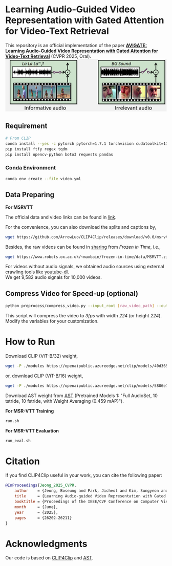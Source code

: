 # Learning Audio-Guided Video Representation with Gated Attention for Video-Text Retrieval


This repository is an official implementation of the paper [**AVIGATE: Learning Audio-Guided Video Representation with Gated Attention for Video-Text Retrieval**](https://openaccess.thecvf.com/content/CVPR2025/papers/Jeong_Learning_Audio-guided_Video_Representation_with_Gated_Attention_for_Video-Text_Retrieval_CVPR_2025_paper.pdf)  (CVPR 2025, Oral). 
![AVIGATE](AVIGATE.png)

## Requirement
```sh
# From CLIP
conda install --yes -c pytorch pytorch=1.7.1 torchvision cudatoolkit=11.0
pip install ftfy regex tqdm
pip install opencv-python boto3 requests pandas
```
### Conda Environment
```sh
conda env create --file video.yml
```
## Data Preparing

**For MSRVTT**

The official data and video links can be found in [link](http://ms-multimedia-challenge.com/2017/dataset). 

For the convenience, you can also download the splits and captions by,
```sh
wget https://github.com/ArrowLuo/CLIP4Clip/releases/download/v0.0/msrvtt_data.zip
```

Besides, the raw videos can be found in [sharing](https://github.com/m-bain/frozen-in-time#-finetuning-benchmarks-msr-vtt) from *Frozen️ in Time*, i.e.,
```sh
wget https://www.robots.ox.ac.uk/~maxbain/frozen-in-time/data/MSRVTT.zip
```
For videos without audio signals, we obtained audio sources using external crawling tools like [youtube-dl](https://github.com/yt-dlp/yt-dlp).  
We get 9,582 audio signals for 10,000 videos.

## Compress Video for Speed-up (optional)
```sh
python preprocess/compress_video.py --input_root [raw_video_path] --output_root [compressed_video_path]
```
This script will compress the video to *3fps* with width *224* (or height *224*). Modify the variables for your customization.

# How to Run
Download CLIP (ViT-B/32) weight,
```sh
wget -P ./modules https://openaipublic.azureedge.net/clip/models/40d365715913c9da98579312b702a82c18be219cc2a73407c4526f58eba950af/ViT-B-32.pt
```
or, download CLIP (ViT-B/16) weight,
```sh
wget -P ./modules https://openaipublic.azureedge.net/clip/models/5806e77cd80f8b59890b7e101eabd078d9fb84e6937f9e85e4ecb61988df416f/ViT-B-16.pt
```
Download AST weight from [AST](https://github.com/YuanGongND/ast) (Pretrained Models 1: "Full AudioSet, 10 tstride, 10 fstride, with Weight Averaging (0.459 mAP)").


**For MSR-VTT Training** 
```sh
run.sh
```
**For MSR-VTT Evaluation** 
```sh
run_eval.sh
```
# Citation
If you find CLIP4Clip useful in your work, you can cite the following paper:
```bibtex
@InProceedings{Jeong_2025_CVPR,
    author    = {Jeong, Boseung and Park, Jicheol and Kim, Sungyeon and Kwak, Suha},
    title     = {Learning Audio-guided Video Representation with Gated Attention for Video-Text Retrieval},
    booktitle = {Proceedings of the IEEE/CVF Conference on Computer Vision and Pattern Recognition (CVPR)},
    month     = {June},
    year      = {2025},
    pages     = {26202-26211}
}
```

# Acknowledgments
Our code is based on [CLIP4Clip](https://github.com/ArrowLuo/CLIP4Clip) and [AST](https://github.com/YuanGongND/ast).
